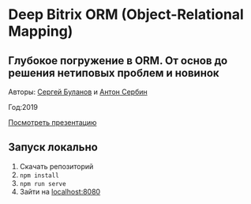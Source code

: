 # Deep Bitrix ORM (Object-Relational Mapping)

## Глубокое погружение в ORM. От основ до решения нетиповых проблем и новинок

Авторы: [Сергей Буланов](https://gitlab.com/S_Bul) и [Антон Сербин](https://gitlab.com/antonsrbn)

Год:2019

[Посмотреть презентацию](https://webpractik.github.io/prezentation-bitrix-orm/)

## Запуск локально

1. Скачать репозиторий
2. `npm install`
3. `npm run serve`
4. Зайти на [localhost:8080](http://localhost:8080/)
